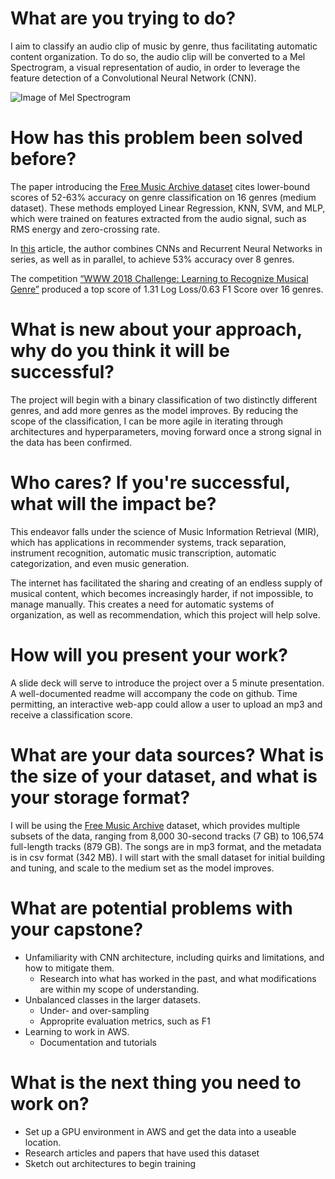# What are you trying to do?
I aim to classify an audio clip of music by genre, thus facilitating automatic content organization. To do so, the audio clip will be converted to a Mel Spectrogram, a visual representation of audio, in order to leverage the feature detection of a Convolutional Neural Network (CNN). 

![Image of Mel Spectrogram](https://miro.medium.com/max/1182/1*OOTqBsjpuXyfYJVdPxWtBA.png)


# How has this problem been solved before?
The paper introducing the [Free Music Archive dataset](https://arxiv.org/abs/1612.01840) cites lower-bound scores of 52-63% accuracy on genre classification on 16 genres (medium dataset). These methods employed Linear Regression, KNN, SVM, and MLP, which were trained on features extracted from the audio signal, such as RMS energy and zero-crossing rate. 

In [this](https://towardsdatascience.com/using-cnns-and-rnns-for-music-genre-recognition-2435fb2ed6af) article, the author combines CNNs and Recurrent Neural Networks in series, as well as in parallel, to achieve 53% accuracy over 8 genres.

The competition [“WWW 2018 Challenge: Learning to Recognize Musical Genre”](https://www.crowdai.org/challenges/www-2018-challenge-learning-to-recognize-musical-genre) produced a top score of 1.31 Log Loss/0.63 F1 Score over 16 genres. 

# What is new about your approach, why do you think it will be successful?
The project will begin with a binary classification of two distinctly different genres, and add more genres as the model improves. By reducing the scope of the classification, I can be more agile in iterating through architectures and hyperparameters, moving forward once a strong signal in the data has been confirmed. 

# Who cares? If you're successful, what will the impact be?
This endeavor falls under the science of Music Information Retrieval (MIR), which has applications in recommender systems, track separation, instrument recognition, automatic music transcription, automatic categorization, and even music generation. 

The internet has facilitated the sharing and creating of an endless supply of musical content, which becomes increasingly harder, if not impossible, to manage manually. This creates a need for automatic systems of organization, as well as recommendation, which this project will help solve.

# How will you present your work?
A slide deck will serve to introduce the project over a 5 minute presentation. A well-documented readme will accompany the code on github. Time permitting, an interactive web-app could allow a user to upload an mp3 and receive a classification score.

# What are your data sources? What is the size of your dataset, and what is your storage format?
I will be using the [Free Music Archive](https://arxiv.org/pdf/1612.01840.pdf) dataset, which provides multiple subsets of the data, ranging from 8,000 30-second tracks (7 GB) to 106,574 full-length tracks (879 GB). The songs are in mp3 format, and the metadata is in csv format (342 MB). 
I will start with the small dataset for initial building and tuning, and scale to the medium set as the model improves. 

# What are potential problems with your capstone?
* Unfamiliarity with CNN architecture, including quirks and limitations, and how to mitigate them.
	* Research into what has worked in the past, and what modifications are within my scope of understanding.
* Unbalanced classes in the larger datasets.
	* Under- and over-sampling
	* Approprite evaluation metrics, such as F1
* Learning to work in AWS.
	* Documentation and tutorials

# What is the next thing you need to work on?
* Set up a GPU environment in AWS and get the data into a useable location. 
* Research articles and papers that have used this dataset
* Sketch out architectures to begin training
